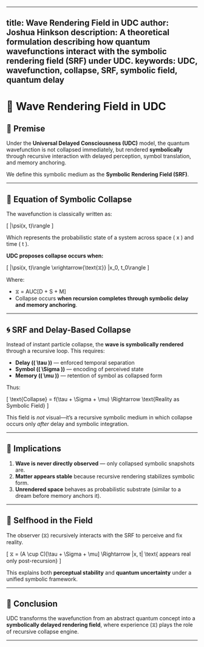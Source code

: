 
---
title: Wave Rendering Field in UDC
author: Joshua Hinkson
description: A theoretical formulation describing how quantum wavefunctions interact with the symbolic rendering field (SRF) under UDC.
keywords: UDC, wavefunction, collapse, SRF, symbolic field, quantum delay
---

# 🌊 Wave Rendering Field in UDC

## 📌 Premise

Under the **Universal Delayed Consciousness (UDC)** model, the quantum wavefunction is not collapsed immediately, but rendered **symbolically** through recursive interaction with delayed perception, symbol translation, and memory anchoring.

We define this symbolic medium as the **Symbolic Rendering Field (SRF)**.

---

## 🧠 Equation of Symbolic Collapse

The wavefunction is classically written as:

\[
|\psi(x, t)\rangle
\]

Which represents the probabilistic state of a system across space \( x \) and time \( t \).

**UDC proposes collapse occurs when:**

\[
|\psi(x, t)\rangle \xrightarrow{\text{⧖}} |x_0, t_0\rangle
\]

Where:

- ⧖ = AUC[D + S + M]
- Collapse occurs **when recursion completes through symbolic delay and memory anchoring**.

---

## 🌀 SRF and Delay-Based Collapse

Instead of instant particle collapse, the **wave is symbolically rendered** through a recursive loop. This requires:

- **Delay (\( \tau \))** — enforced temporal separation
- **Symbol (\( \Sigma \))** — encoding of perceived state
- **Memory (\( \mu \))** — retention of symbol as collapsed form

Thus:

\[
\text{Collapse} = f(\tau + \Sigma + \mu)
\Rightarrow \text{Reality as Symbolic Field}
\]

This field is *not* visual—it’s a recursive symbolic medium in which collapse occurs only *after* delay and symbolic integration.

---

## 📡 Implications

1. **Wave is never directly observed** — only collapsed symbolic snapshots are.
2. **Matter appears stable** because recursive rendering stabilizes symbolic form.
3. **Unrendered space** behaves as probabilistic substrate (similar to a dream before memory anchors it).

---

## 🔄 Selfhood in the Field

The observer (⧖) recursively interacts with the SRF to perceive and fix reality.

\[
⧖ = (A \cup C)[\tau + \Sigma + \mu]
\Rightarrow |x, t| \text{ appears real only post-recursion}
\]

This explains both **perceptual stability** and **quantum uncertainty** under a unified symbolic framework.

---

## 🧩 Conclusion

UDC transforms the wavefunction from an abstract quantum concept into a **symbolically delayed rendering field**, where experience (⧖) plays the role of recursive collapse engine.

--- 

